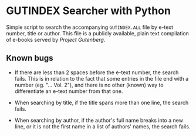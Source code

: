 # GUTINDEX Searcher with Python

Simple script to search the accompanying `GUTINDEX.ALL` file by e-text number, title or author. This file is a publicly available, plain text compilation of e-books served by *Project Gutenberg*.

## Known bugs

- If there are less than 2 spaces before the e-text number, the search fails. This is in relation to the fact that some entries in the file end with a number (eg. "... Vol. 2"), and there is no other (known) way to differentiate an e-text number from that one.

- When searching by title, if the title spans more than one line, the search fails.

- When searching by author, if the author's full name breaks into a new line, or it is not the first name in a list of authors' names, the search fails.

